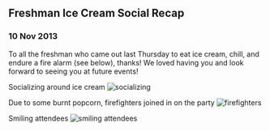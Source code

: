   

## Freshman Ice Cream Social Recap

### 10 Nov 2013

To all the freshman who came out last Thursday to eat ice cream, chill, and endure a fire alarm (see below), thanks! We loved having you and look forward to seeing you at future events!

Socializing around ice cream
 ![socializing](/img/socializing.jpg)

Due to some burnt popcorn, firefighters joined in on the party
 ![firefighters](/img/firefighter.jpg)

Smiling attendees 
 ![smiling attendees](/img/sahil.jpg)

  
